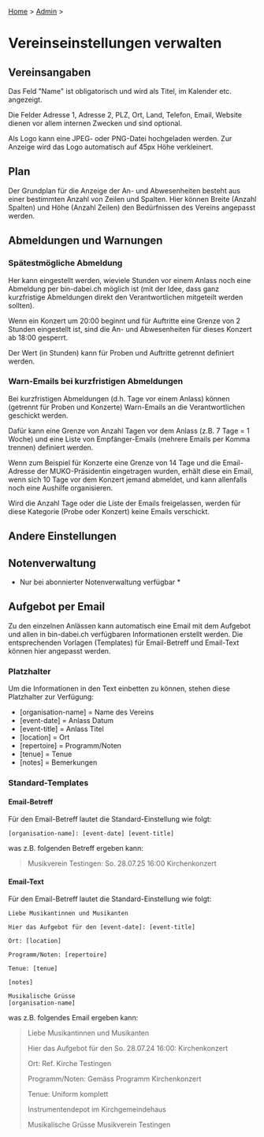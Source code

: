 [Home](/) > [Admin](/admin) >

# Vereinseinstellungen verwalten

## Vereinsangaben
Das Feld "Name" ist obligatorisch und wird als Titel, im Kalender etc. angezeigt.

Die Felder Adresse 1, Adresse 2, PLZ, Ort, Land, Telefon, Email, Website dienen vor allem internen Zwecken und sind optional.

Als Logo kann eine JPEG- oder PNG-Datei hochgeladen werden. Zur Anzeige wird das Logo automatisch auf 45px Höhe verkleinert.

## Plan
Der Grundplan für die Anzeige der An- und Abwesenheiten besteht aus einer bestimmten Anzahl von Zeilen und Spalten. Hier können Breite (Anzahl Spalten) und Höhe (Anzahl Zeilen) den Bedürfnissen des Vereins angepasst werden.

## Abmeldungen und Warnungen

### Spätestmögliche Abmeldung

Her kann eingestellt werden, wieviele Stunden vor einem Anlass noch eine Abmeldung per bin-dabei.ch möglich ist (mit der Idee, dass ganz kurzfristige Abmeldungen direkt den Verantwortlichen mitgeteilt werden sollten).

Wenn ein Konzert um 20:00 beginnt und für Auftritte eine Grenze von 2 Stunden eingestellt ist, sind die An- und Abwesenheiten für dieses Konzert ab 18:00 gesperrt.

Der Wert (in Stunden) kann für Proben und Auftritte getrennt definiert werden.

### Warn-Emails bei kurzfristigen Abmeldungen
Bei kurzfristigen Abmeldungen (d.h. Tage vor einem Anlass) können (getrennt für Proben und Konzerte) Warn-Emails an die Verantwortlichen geschickt werden.

Dafür kann eine Grenze von Anzahl Tagen vor dem Anlass (z.B. 7 Tage = 1 Woche) und eine Liste von Empfänger-Emails (mehrere Emails per Komma trennen) definiert werden.

Wenn zum Beispiel für Konzerte eine Grenze von 14 Tage und die Email-Adresse der MUKO-Präsidentin eingetragen wurden, erhält diese ein Email, wenn sich 10 Tage vor dem Konzert jemand abmeldet, und kann allenfalls noch eine Aushilfe organisieren.

Wird die Anzahl Tage oder die Liste der Emails freigelassen, werden für diese Kategorie (Probe oder Konzert) keine Emails verschickt.


## Andere Einstellungen

## Notenverwaltung
* Nur bei abonnierter Notenverwaltung verfügbar *

## Aufgebot per Email
Zu den einzelnen Anlässen kann automatisch eine Email mit dem Aufgebot und allen in bin-dabei.ch verfügbaren Informationen erstellt werden. Die entsprechenden Vorlagen (Templates) für Email-Betreff und Email-Text können hier angepasst werden.

### Platzhalter
Um die Informationen in den Text einbetten zu können, stehen diese Platzhalter zur Verfügung:

- [organisation-name] = Name des Vereins
- [event-date] = Anlass Datum
- [event-title] = Anlass Titel
- [location] = Ort
- [repertoire] = Programm/Noten
- [tenue] = Tenue
- [notes] = Bemerkungen

### Standard-Templates
#### Email-Betreff
Für den Email-Betreff lautet die Standard-Einstellung wie folgt:
```
[organisation-name]: [event-date] [event-title]
```
was z.B. folgenden Betreff ergeben kann:

> Musikverein Testingen: So. 28.07.25 16:00 Kirchenkonzert

#### Email-Text
Für den Email-Betreff lautet die Standard-Einstellung wie folgt:
```
Liebe Musikantinnen und Musikanten

Hier das Aufgebot für den [event-date]: [event-title]

Ort: [location]

Programm/Noten: [repertoire]

Tenue: [tenue]

[notes]

Musikalische Grüsse
[organisation-name]
```
was z.B. folgendes Email ergeben kann:

> Liebe Musikantinnen und Musikanten
> 
> Hier das Aufgebot für den So. 28.07.24 16:00: Kirchenkonzert
> 
> Ort: Ref. Kirche Testingen
> 
> Programm/Noten: Gemäss Programm Kirchenkonzert
> 
> Tenue: Uniform komplett
> 
> Instrumentendepot im Kirchgemeindehaus
> 
> Musikalische Grüsse
> Musikverein Testingen